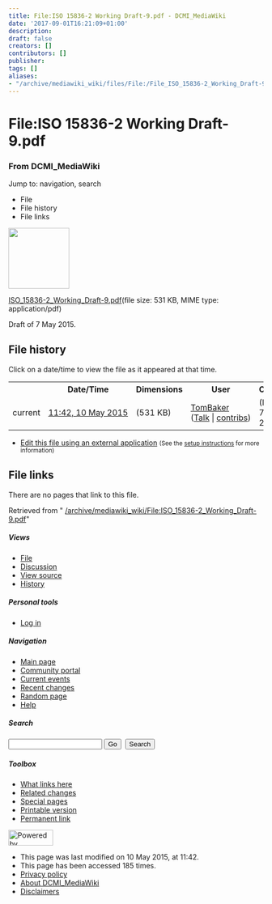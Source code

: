 ```yaml
---
title: File:ISO 15836-2 Working Draft-9.pdf - DCMI_MediaWiki
date: '2017-09-01T16:21:09+01:00'
description: 
draft: false
creators: []
contributors: []
publisher: 
tags: []
aliases:
- "/archive/mediawiki_wiki/files/File:/File_ISO_15836-2_Working_Draft-9.pdf.html"
---
```


<a id="top"></a>
# File:ISO 15836-2 Working Draft-9.pdf

### From DCMI\_MediaWiki

Jump to: navigation, search
<!-- start content -->
- File
- File history
- File links

 [<img alt="" src="/skins/common/images/icons/fileicon-pdf.png" width="120" height="120">](/archive/mediawiki_wiki/files/ISO_15836-2_Working_Draft-9.pdf)

[ISO\_15836-2\_Working\_Draft-9.pdf](/archive/mediawiki_wiki/files/ISO_15836-2_Working_Draft-9.pdf "ISO 15836-2 Working Draft-9.pdf")‎(file size: 531 KB, MIME type: application/pdf)

Draft of 7 May 2015.

<!-- 
NewPP limit report
Preprocessor node count: 1/1000000
Post-expand include size: 0/2097152 bytes
Template argument size: 0/2097152 bytes
Expensive parser function count: 0/100
-->
## File history

Click on a date/time to view the file as it appeared at that time.

<table class="wikitable filehistory">
  <tr>
    <td></td>
    <th>Date/Time</th>
    <th>Dimensions</th>
    <th>User</th>
    <th>Comment</th>
  </tr>
  <tr>
    <td>current</td>
    <td class="filehistory-selected" style="white-space: nowrap;"><a href="/archive/mediawiki_wiki/files/ISO_15836-2_Working_Draft-9.pdf">11:42, 10 May 2015</a></td>
    <td> <span style="white-space: nowrap;">(531 KB)</span>
    </td>
    <td>
      <a href="/index.php/User:TomBaker" title="User:TomBaker" class="mw-userlink">TomBaker</a> <span style="white-space: nowrap;"> <span class="mw-usertoollinks">(<a href="/index.php?title=User_talk:TomBaker&amp;action=edit&amp;redlink=1" class="new" title="User talk:TomBaker (page does not exist)">Talk</a> | <a href="/index.php/Special:Contributions/TomBaker" title="Special:Contributions/TomBaker">contribs</a>)</span></span>
    </td>
    <td> <span class="comment">(Draft of 7 May 2015.)</span>
    </td>
  </tr>
</table>

  

- [Edit this file using an external application](/index.php?title=File:ISO_15836-2_Working_Draft-9.pdf&action=edit&externaledit=true&mode=file "File:ISO 15836-2 Working Draft-9.pdf") <small>(See the <a href="http://www.mediawiki.org/wiki/Manual:External_editors" class="external text" rel="nofollow">setup instructions</a> for more information)</small>

## File links

There are no pages that link to this file.

Retrieved from " [/archive/mediawiki_wiki/File:ISO\_15836-2\_Working\_Draft-9.pdf](/archive/mediawiki_wiki/files/File:/File:ISO_15836-2_Working_Draft-9.pdf.html)"

<!-- end content -->

##### Views

- [File](/archive/mediawiki_wiki/files/File:/File:ISO_15836-2_Working_Draft-9.pdf.html "View the file page [c]")
- [Discussion](/index.php?title=File_talk:ISO_15836-2_Working_Draft-9.pdf&action=edit&redlink=1 "Discussion about the content page [t]")
- [View source](/index.php?title=File:ISO_15836-2_Working_Draft-9.pdf&action=edit "This page is protected.
You can view its source [e]")
- [History](/index.php?title=File:ISO_15836-2_Working_Draft-9.pdf&action=history "Past revisions of this page [h]")

##### Personal tools

- [Log in](/index.php?title=Special:UserLogin&returnto=File:ISO_15836-2_Working_Draft-9.pdf "You are encouraged to log in; however, it is not mandatory [o]")

<script type="text/javascript"> if (window.isMSIE55) fixalpha(); </script>

##### Navigation

- [Main page](/index.php/Main_Page "Visit the main page [z]")
- [Community portal](/index.php/DCMI_MediaWiki:Community_portal "About the project, what you can do, where to find things")
- [Current events](/index.php/DCMI_MediaWiki:Current_events "Find background information on current events")
- [Recent changes](/index.php/Special:RecentChanges "The list of recent changes in the wiki [r]")
- [Random page](/index.php/Special:Random "Load a random page [x]")
- [Help](/index.php/Help:Contents "The place to find out")

##### <label for="searchInput">Search</label>

<form action="/index.php" id="searchform">
				<input type="hidden" name="title" value="Special:Search">
				<input id="searchInput" title="Search DCMI_MediaWiki" accesskey="f" type="search" name="search">
				<input type="submit" name="go" class="searchButton" id="searchGoButton" value="Go" title="Go to a page with this exact name if exists"> 
				<input type="submit" name="fulltext" class="searchButton" id="mw-searchButton" value="Search" title="Search the pages for this text">
			</form>

##### Toolbox

- [What links here](/index.php/Special:WhatLinksHere/File:ISO_15836-2_Working_Draft-9.pdf "List of all wiki pages that link here [j]")
- [Related changes](/index.php/Special:RecentChangesLinked/File:ISO_15836-2_Working_Draft-9.pdf "Recent changes in pages linked from this page [k]")
- [Special pages](/index.php/Special:SpecialPages "List of all special pages [q]")
- [Printable version](/index.php?title=File:ISO_15836-2_Working_Draft-9.pdf&printable=yes "Printable version of this page [p]")
- [Permanent link](/index.php?title=File:ISO_15836-2_Working_Draft-9.pdf&oldid=9564 "Permanent link to this revision of the page")

<!-- end of the left (by default at least) column -->

 [<img src="/skins/common/images/poweredby_mediawiki_88x31.png" height="31" width="88" alt="Powered by MediaWiki">](http://www.mediawiki.org/)

- This page was last modified on 10 May 2015, at 11:42.
- This page has been accessed 185 times.
- [Privacy policy](/index.php/DCMI_MediaWiki:Privacy_policy "DCMI MediaWiki:Privacy policy")
- [About DCMI\_MediaWiki](/index.php/DCMI_MediaWiki:About "DCMI MediaWiki:About")
- [Disclaimers](/index.php/DCMI_MediaWiki:General_disclaimer "DCMI MediaWiki:General disclaimer")

<script>if (window.runOnloadHook) runOnloadHook();</script><!-- Served in 0.465 secs. -->
